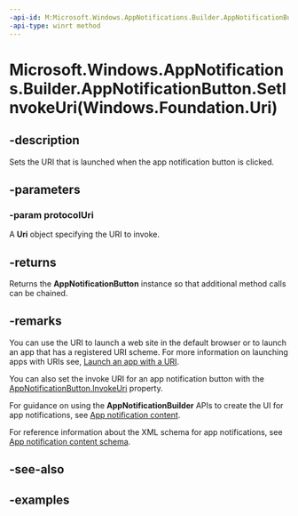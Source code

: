 ```yaml
---
-api-id: M:Microsoft.Windows.AppNotifications.Builder.AppNotificationButton.SetInvokeUri(Windows.Foundation.Uri)
-api-type: winrt method
---
```


# Microsoft.Windows.AppNotifications.Builder.AppNotificationButton.SetInvokeUri(Windows.Foundation.Uri)

<!--
public Microsoft.Windows.AppNotifications.Builder.AppNotificationButton SetInvokeUri (System.Uri protocolUri);
-->


## -description

Sets the URI that is launched when the app notification button is clicked.

## -parameters

### -param protocolUri

A **Uri** object specifying the URI to invoke.

## -returns

Returns the **AppNotificationButton** instance so that additional method calls can be chained.

## -remarks

You can use the URI to launch a web site in the default browser or to launch an app that has a registered URI scheme. For more information on launching apps with URIs see, [Launch an app with a URI](/windows/uwp/launch-resume/launch-app-with-uri).

You can also set the invoke URI for an app notification button with the [AppNotificationButton.InvokeUri](xref:Microsoft.Windows.AppNotifications.Builder.AppNotificationButton.InvokeUri) property.

For guidance on using the **AppNotificationBuilder** APIs to create the UI for app notifications, see [App notification content](/windows/apps/design/shell/tiles-and-notifications/adaptive-interactive-toasts).

For reference information about the XML schema for app notifications, see [App notification content schema](/windows/apps/design/shell/tiles-and-notifications/toast-schema).

## -see-also

## -examples


